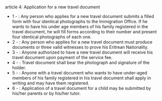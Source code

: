 article 4: Application for a new travel document

<ul>
			<li>1 - : Any person who applies for a new travel document submits a filled form with four identical photographs to the Immigration Office. If he wants to have his under age members of his family registered in the travel document, he will fill forms according to their number and present four identical photographs of each one.<ul>
			</ul></li>			<li>2 - : Any person who applies for a new travel document must produce documents or three valid witnesses to prove his Eritrean Nationality.<ul>
			</ul></li>			<li>3 - : Anyone authorized to have a new travel document will receive his travel document upon payment of the service fee.<ul>
			</ul></li>			<li>4 - : Travel document shall bear the photograph and signature of the holder.<ul>
			</ul></li>			<li>5 - : Anyone with a travel document who wants to have under-aged members of his family registered in his travel document shall apply in writing and may have them registered.<ul>
			</ul></li>			<li>6 - : Application of a travel document for a child may be submitted by his&#x2F;her parents or by his&#x2F;her tutor.<ul>
			</ul></li></ul>
